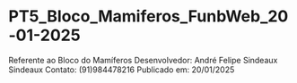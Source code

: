 # PT5_Bloco_Mamiferos_FunbWeb_20-01-2025
Referente ao Bloco do Mamíferos Desenvolvedor: André Felipe Sindeaux Sindeaux  Contato: (91)984478216  Publicado em: 20/01/2025
